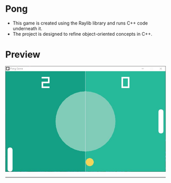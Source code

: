 # Pong

- This game is created using the Raylib library and runs C++ code underneath it.
- The project is designed to refine object-oriented concepts in C++.

# Preview

<p align="center">
  <img src="preview.jpg" alt="" width="800">
</p>

---
